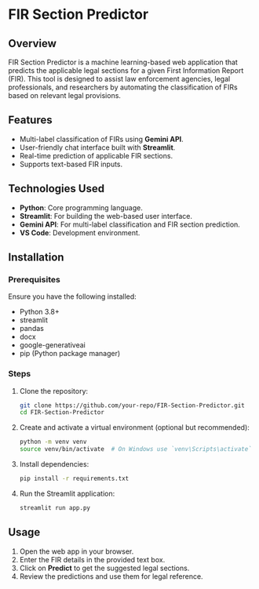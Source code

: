 # FIR Section Predictor

## Overview
FIR Section Predictor is a machine learning-based web application that predicts the applicable legal sections for a given First Information Report (FIR). This tool is designed to assist law enforcement agencies, legal professionals, and researchers by automating the classification of FIRs based on relevant legal provisions.

## Features
- Multi-label classification of FIRs using **Gemini API**.
- User-friendly chat interface built with **Streamlit**.
- Real-time prediction of applicable FIR sections.
- Supports text-based FIR inputs.

## Technologies Used
- **Python**: Core programming language.
- **Streamlit**: For building the web-based user interface.
- **Gemini API**: For multi-label classification and FIR section prediction.
- **VS Code**: Development environment.

## Installation
### Prerequisites
Ensure you have the following installed:
- Python 3.8+
- streamlit
- pandas
- docx
- google-generativeai
- pip (Python package manager)

### Steps
1. Clone the repository:
   ```sh
   git clone https://github.com/your-repo/FIR-Section-Predictor.git
   cd FIR-Section-Predictor
   ```
2. Create and activate a virtual environment (optional but recommended):
   ```sh
   python -m venv venv
   source venv/bin/activate  # On Windows use `venv\Scripts\activate`
   ```
3. Install dependencies:
   ```sh
   pip install -r requirements.txt
   ```
4. Run the Streamlit application:
   ```sh
   streamlit run app.py
   ```

## Usage
1. Open the web app in your browser.
2. Enter the FIR details in the provided text box.
3. Click on **Predict** to get the suggested legal sections.
4. Review the predictions and use them for legal reference.


